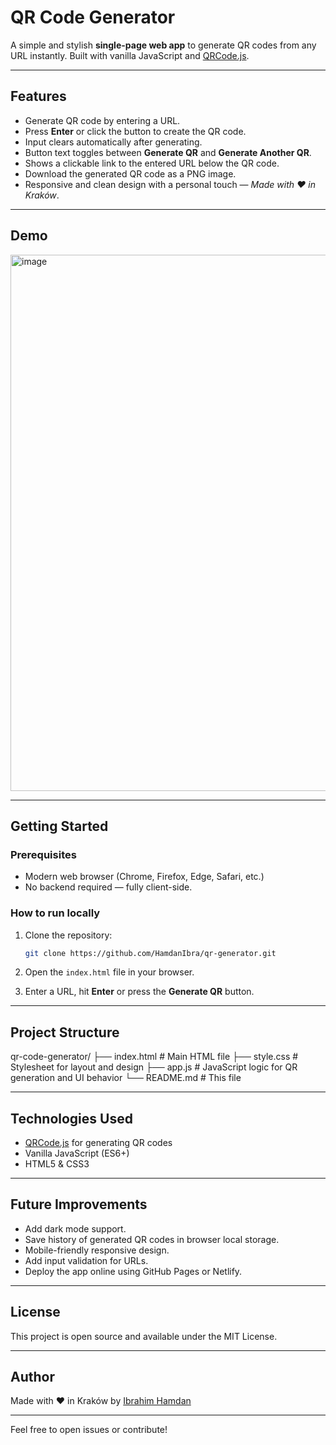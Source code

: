 # QR Code Generator

A simple and stylish **single-page web app** to generate QR codes from any URL instantly. Built with vanilla JavaScript and [QRCode.js](https://github.com/soldair/node-qrcode).

---

## Features

- Generate QR code by entering a URL.  
- Press **Enter** or click the button to create the QR code.  
- Input clears automatically after generating.  
- Button text toggles between **Generate QR** and **Generate Another QR**.  
- Shows a clickable link to the entered URL below the QR code.  
- Download the generated QR code as a PNG image.  
- Responsive and clean design with a personal touch — *Made with ❤️ in Kraków*.

---

## Demo

<img width="522" height="858" alt="image" src="https://github.com/user-attachments/assets/e1eb8183-b5ee-4cfa-9962-a624b3c64d02" />


---

## Getting Started

### Prerequisites

- Modern web browser (Chrome, Firefox, Edge, Safari, etc.)  
- No backend required — fully client-side.

### How to run locally

1. Clone the repository:

    ```bash
    git clone https://github.com/HamdanIbra/qr-generator.git
    ```

2. Open the `index.html` file in your browser.

3. Enter a URL, hit **Enter** or press the **Generate QR** button.

---

## Project Structure

qr-code-generator/
├── index.html # Main HTML file
├── style.css # Stylesheet for layout and design
├── app.js # JavaScript logic for QR generation and UI behavior
└── README.md # This file



---

## Technologies Used

- [QRCode.js](https://github.com/soldair/node-qrcode) for generating QR codes  
- Vanilla JavaScript (ES6+)  
- HTML5 & CSS3

---

## Future Improvements

- Add dark mode support.  
- Save history of generated QR codes in browser local storage.  
- Mobile-friendly responsive design.  
- Add input validation for URLs.  
- Deploy the app online using GitHub Pages or Netlify.

---

## License

This project is open source and available under the MIT License.

---

## Author

Made with ❤️ in Kraków by [Ibrahim Hamdan](https://github.com/HamdanIbra)

---

Feel free to open issues or contribute! 
